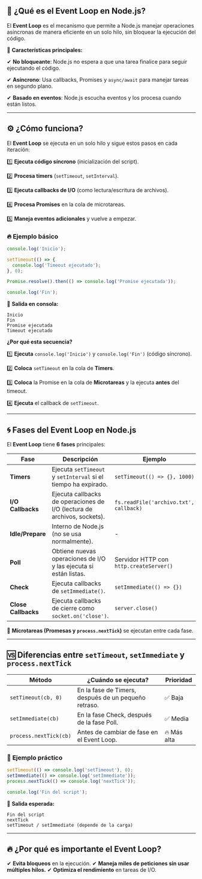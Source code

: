 ## 🔄 **¿Qué es el Event Loop en Node.js?**
El **Event Loop** es el mecanismo que permite a Node.js manejar operaciones asíncronas de manera eficiente en un solo hilo, sin bloquear la ejecución del código.

📌 **Características principales:**

✔ **No bloqueante**: Node.js no espera a que una tarea finalice para seguir ejecutando el código.

✔ **Asíncrono**: Usa callbacks, Promises y `async/await` para manejar tareas en segundo plano.

✔ **Basado en eventos**: Node.js escucha eventos y los procesa cuando están listos.

---

## ⚙ **¿Cómo funciona?**
El **Event Loop** se ejecuta en un solo hilo y sigue estos pasos en cada iteración:

1️⃣ **Ejecuta código síncrono** (inicialización del script).

2️⃣ **Procesa timers** (`setTimeout`, `setInterval`).

3️⃣ **Ejecuta callbacks de I/O** (como lectura/escritura de archivos).

4️⃣ **Procesa Promises** en la cola de microtareas.

5️⃣ **Maneja eventos adicionales** y vuelve a empezar.

### 🔥 **Ejemplo básico**
```ts
console.log('Inicio');

setTimeout(() => {
  console.log('Timeout ejecutado');
}, 0);

Promise.resolve().then(() => console.log('Promise ejecutada'));

console.log('Fin');
```
📌 **Salida en consola:**
```
Inicio
Fin
Promise ejecutada
Timeout ejecutado
```
**¿Por qué esta secuencia?**

1️⃣ **Ejecuta** `console.log('Inicio')` y `console.log('Fin')` (código síncrono).

2️⃣ **Coloca** `setTimeout` en la cola de **Timers**.

3️⃣ **Coloca** la Promise en la cola de **Microtareas** y la ejecuta **antes** del timeout.

4️⃣ **Ejecuta** el callback de `setTimeout`.

---

## 🌀 **Fases del Event Loop en Node.js**
El **Event Loop** tiene **6 fases** principales:

| Fase | Descripción | Ejemplo |
|------|------------|---------|
| **Timers** | Ejecuta `setTimeout` y `setInterval` si el tiempo ha expirado. | `setTimeout(() => {}, 1000)` |
| **I/O Callbacks** | Ejecuta callbacks de operaciones de I/O (lectura de archivos, sockets). | `fs.readFile('archivo.txt', callback)` |
| **Idle/Prepare** | Interno de Node.js (no se usa normalmente). | - |
| **Poll** | Obtiene nuevas operaciones de I/O y las ejecuta si están listas. | Servidor HTTP con `http.createServer()` |
| **Check** | Ejecuta callbacks de `setImmediate()`. | `setImmediate(() => {})` |
| **Close Callbacks** | Ejecuta callbacks de cierre como `socket.on('close')`. | `server.close()` |

📌 **Microtareas (Promesas y `process.nextTick`)** se ejecutan entre cada fase.

---

## 🆚 **Diferencias entre `setTimeout`, `setImmediate` y `process.nextTick`**
| Método | ¿Cuándo se ejecuta? | Prioridad |
|--------|---------------------|-----------|
| `setTimeout(cb, 0)` | En la fase de Timers, después de un pequeño retraso. | ✅ Baja |
| `setImmediate(cb)` | En la fase Check, después de la fase Poll. | ✅ Media |
| `process.nextTick(cb)` | Antes de cambiar de fase en el Event Loop. | 🔥 Más alta |

### 📌 **Ejemplo práctico**
```ts
setTimeout(() => console.log('setTimeout'), 0);
setImmediate(() => console.log('setImmediate'));
process.nextTick(() => console.log('nextTick'));

console.log('Fin del script');
```
📌 **Salida esperada:**
```
Fin del script
nextTick
setTimeout / setImmediate (depende de la carga)
```

---

## 🔥 **¿Por qué es importante el Event Loop?**
✔ **Evita bloqueos** en la ejecución.
✔ **Maneja miles de peticiones sin usar múltiples hilos.**
✔ **Optimiza el rendimiento** en tareas de I/O.
